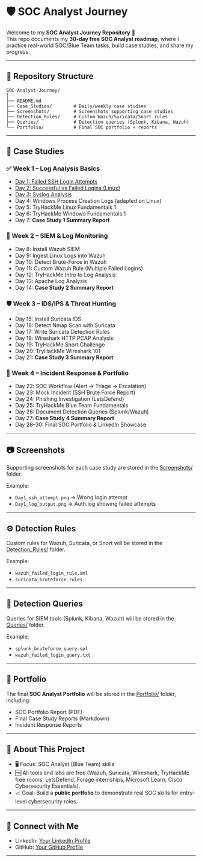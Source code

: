 # 🛡️ SOC Analyst Journey

Welcome to my **SOC Analyst Journey Repository** 🚀  
This repo documents my **30-day free SOC Analyst roadmap**, where I practice real-world SOC/Blue Team tasks, build case studies, and share my progress.

---

## 📂 Repository Structure

```
SOC-Analyst-Journey/
│
├── README.md
├── Case_Studies/        # Daily/weekly case studies
├── Screenshots/         # Screenshots supporting case studies
├── Detection_Rules/     # Custom Wazuh/Suricata/Snort rules
├── Queries/             # Detection queries (Splunk, Kibana, Wazuh)
└── Portfolio/           # Final SOC portfolio + reports
```

---

## 📅 Case Studies

### ✅ Week 1 – Log Analysis Basics
- [Day 1: Failed SSH Login Attempts](Case_Studies/Day1_Failed_SSH_Logins.md)  
- [Day 2: Successful vs Failed Logins (Linux)](Case_Studies/Day2_Successful_vs_Failed_Logins.md)  
- [Day 3: Syslog Analysis](Case_Studies/Day3_Syslog_Analysis.md)  
- Day 4: Windows Process Creation Logs (adapted on Linux)  
- Day 5: TryHackMe Linux Fundamentals 1  
- Day 6: TryHackMe Windows Fundamentals 1  
- Day 7: **Case Study 1 Summary Report**

### 🔎 Week 2 – SIEM & Log Monitoring
- Day 8: Install Wazuh SIEM  
- Day 9: Ingest Linux Logs into Wazuh  
- Day 10: Detect Brute-Force in Wazuh  
- Day 11: Custom Wazuh Rule (Multiple Failed Logins)  
- Day 12: TryHackMe Intro to Log Analysis  
- Day 13: Apache Log Analysis  
- Day 14: **Case Study 2 Summary Report**

### 🛡️ Week 3 – IDS/IPS & Threat Hunting
- Day 15: Install Suricata IDS  
- Day 16: Detect Nmap Scan with Suricata  
- Day 17: Write Suricata Detection Rules  
- Day 18: Wireshark HTTP PCAP Analysis  
- Day 19: TryHackMe Snort Challenge  
- Day 20: TryHackMe Wireshark 101  
- Day 21: **Case Study 3 Summary Report**

### 🚨 Week 4 – Incident Response & Portfolio
- Day 22: SOC Workflow (Alert → Triage → Escalation)  
- Day 23: Mock Incident (SSH Brute Force Report)  
- Day 24: Phishing Investigation (LetsDefend)  
- Day 25: TryHackMe Blue Team Fundamentals  
- Day 26: Document Detection Queries (Splunk/Wazuh)  
- Day 27: **Case Study 4 Summary Report**  
- Day 28–30: Final SOC Portfolio & LinkedIn Showcase  

---

## 📷 Screenshots
Supporting screenshots for each case study are stored in the [Screenshots/](Screenshots) folder.  

Example:  
- `Day1_ssh_attempt.png` → Wrong login attempt  
- `Day1_log_output.png` → Auth.log showing failed attempts  

---

## ⚙️ Detection Rules
Custom rules for Wazuh, Suricata, or Snort will be stored in the [Detection_Rules/](Detection_Rules) folder.  

Example:  
- `wazuh_failed_login_rule.xml`  
- `suricata_bruteforce.rules`  

---

## 🔎 Detection Queries
Queries for SIEM tools (Splunk, Kibana, Wazuh) will be stored in the [Queries/](Queries) folder.  

Example:  
- `splunk_bruteforce_query.spl`  
- `wazuh_failed_login_query.txt`  

---

## 📑 Portfolio
The final **SOC Analyst Portfolio** will be stored in the [Portfolio/](Portfolio) folder, including:  
- SOC Portfolio Report (PDF)  
- Final Case Study Reports (Markdown)  
- Incident Response Reports  

---

## 📌 About This Project
- 🖥️ Focus: SOC Analyst (Blue Team) skills  
- 🆓 All tools and labs are free (Wazuh, Suricata, Wireshark, TryHackMe free rooms, LetsDefend, Forage internships, Microsoft Learn, Cisco Cybersecurity Essentials).  
- 📈 Goal: Build a **public portfolio** to demonstrate real SOC skills for entry-level cybersecurity roles.  

---

## 📢 Connect with Me
- LinkedIn: [Your LinkedIn Profile](https://www.linkedin.com/in/shakir-ullah-161273377/) 
- GitHub: [Your GitHub Profile](https://github.com/your-username)  

---
